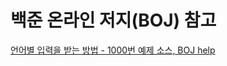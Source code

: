 # 백준 온라인 저지(BOJ) 참고

[언어별 입력을 받는 방법 - 1000번 예제 소스, BOJ help](https://help.acmicpc.net/language/info)
